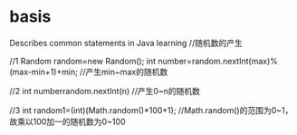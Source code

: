 # basis
Describes common statements in Java learning
//随机数的产生

//1
Random random=new Random();
int number=random.nextInt(max)%(max-min+1)+min;
//产生min~max的随机数

//2
int numberrandom.nextInt(n)
//产生0~n的随机数

//3
int random1=(int)(Math.random()*100+1);
//Math.random()的范围为0~1，故乘以100加一的随机数为0~100

